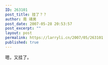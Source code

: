 ```yaml
---
ID: 263101
post_title: 挂了？？
author: 南 靖男
post_date: 2007-05-28 20:53:57
post_excerpt: ""
layout: post
permalink: https://larryli.cn/2007/05/263101
published: true
---
```

嗯，又挂了。